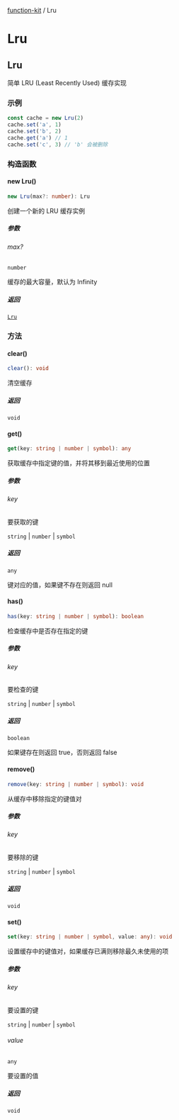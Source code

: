 [function-kit](index.md) / Lru

# Lru

## Lru

简单 LRU (Least Recently Used) 缓存实现

### 示例

```ts
const cache = new Lru(2)
cache.set('a', 1)
cache.set('b', 2)
cache.get('a') // 1
cache.set('c', 3) // 'b' 会被删除
```

### 构造函数

#### new Lru()

```ts
new Lru(max?: number): Lru
```

创建一个新的 LRU 缓存实例

##### 参数

###### max?

`number`

缓存的最大容量，默认为 Infinity

##### 返回

[`Lru`](#lru)

### 方法

#### clear()

```ts
clear(): void
```

清空缓存

##### 返回

`void`

#### get()

```ts
get(key: string | number | symbol): any
```

获取缓存中指定键的值，并将其移到最近使用的位置

##### 参数

###### key

要获取的键

`string` | `number` | `symbol`

##### 返回

`any`

键对应的值，如果键不存在则返回 null

#### has()

```ts
has(key: string | number | symbol): boolean
```

检查缓存中是否存在指定的键

##### 参数

###### key

要检查的键

`string` | `number` | `symbol`

##### 返回

`boolean`

如果键存在则返回 true，否则返回 false

#### remove()

```ts
remove(key: string | number | symbol): void
```

从缓存中移除指定的键值对

##### 参数

###### key

要移除的键

`string` | `number` | `symbol`

##### 返回

`void`

#### set()

```ts
set(key: string | number | symbol, value: any): void
```

设置缓存中的键值对，如果缓存已满则移除最久未使用的项

##### 参数

###### key

要设置的键

`string` | `number` | `symbol`

###### value

`any`

要设置的值

##### 返回

`void`
